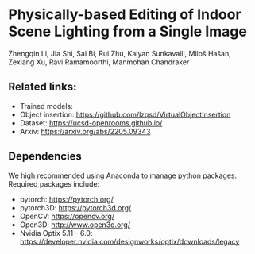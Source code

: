# Physically-based Editing of Indoor Scene Lighting from a Single Image

Zhengqin Li, Jia Shi, Sai Bi, Rui Zhu, Kalyan Sunkavalli, Miloš Hašan, Zexiang Xu, Ravi Ramamoorthi, Manmohan Chandraker


## Related links:
* Trained models: 
* Object insertion: https://github.com/lzqsd/VirtualObjectInsertion
* Dataset: https://ucsd-openrooms.github.io/ 
* Arxiv: https://arxiv.org/abs/2205.09343

## Dependencies
We high recommended using Anaconda to manage python packages. Required packages include:
* pytorch: https://pytorch.org/
* pytorch3D: https://pytorch3d.org/
* OpenCV: https://opencv.org/
* Open3D: http://www.open3d.org/
* Nvidia Optix 5.11 - 6.0: https://developer.nvidia.com/designworks/optix/downloads/legacy



